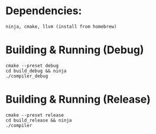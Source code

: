 # Dependencies:
    ninja, cmake, llvm (install from homebrew)

# Building & Running (Debug)
    cmake --preset debug
    cd build_debug && ninja
    ./compiler_debug

# Building & Running (Release)
    cmake --preset release
    cd build_release && ninja
    ./compiler